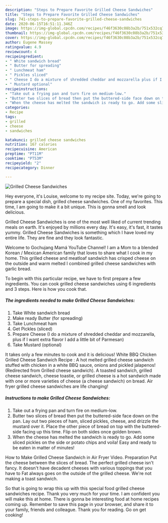 ```yaml
---
description: "Steps to Prepare Favorite Grilled Cheese Sandwiches"
title: "Steps to Prepare Favorite Grilled Cheese Sandwiches"
slug: 741-steps-to-prepare-favorite-grilled-cheese-sandwiches
date: 2020-06-15T16:51:11.346Z
image: https://img-global.cpcdn.com/recipes/f46f3630c08b3a2b/751x532cq70/grilled-cheese-sandwiches-recipe-main-photo.jpg
thumbnail: https://img-global.cpcdn.com/recipes/f46f3630c08b3a2b/751x532cq70/grilled-cheese-sandwiches-recipe-main-photo.jpg
cover: https://img-global.cpcdn.com/recipes/f46f3630c08b3a2b/751x532cq70/grilled-cheese-sandwiches-recipe-main-photo.jpg
author: Eugene Massey
ratingvalue: 4.9
reviewcount: 4
recipeingredient:
- " White sandwich bread"
- " Butter for spreading"
- " Lunchmeat ham"
- " Pickles sliced"
- " Cheese I do a mixture of shredded cheddar and mozzarella plus if I want extra flavor I add a little bit of Parmesan"
- " Mustard optional"
recipeinstructions:
- "Take out a frying pan and turn fire on medium-low."
- "Butter two slices of bread then put the buttered-side face down on the pan. Lay out two pieces of ham, sliced pickles, cheese, and drizzle the mustard over it. Place the other piece of bread on top with the buttered-side facing up this time. Flip on both sides once golden brown."
- "When the cheese has melted the sandwich is ready to go. Add some sliced pickles on the side or potato chips and voila! Easy and ready to be eaten in matter of minutes!"
categories:
- Recipe
tags:
- grilled
- cheese
- sandwiches

katakunci: grilled cheese sandwiches 
nutrition: 167 calories
recipecuisine: American
preptime: "PT11M"
cooktime: "PT53M"
recipeyield: "2"
recipecategory: Dinner

---
```



![Grilled Cheese Sandwiches](https://img-global.cpcdn.com/recipes/f46f3630c08b3a2b/751x532cq70/grilled-cheese-sandwiches-recipe-main-photo.jpg)

Hey everyone, it's Louise, welcome to my recipe site. Today, we're going to prepare a special dish, grilled cheese sandwiches. One of my favorites. This time, I am going to make it a bit unique. This is gonna smell and look delicious.

Grilled Cheese Sandwiches is one of the most well liked of current trending meals on earth. It's enjoyed by millions every day. It's easy, it's fast, it tastes yummy. Grilled Cheese Sandwiches is something which I have loved my entire life. They are fine and they look fantastic.

Welcome to Gochujang Mamá YouTube Channel! I am a Mom to a blended Korean / Mexican American family that loves to share what I cook in my home. This grilled cheese and meatloaf sandwich has crisped cheese on the outside and warm melted I combined grilled cheese sandwiches with garlic bread.


To begin with this particular recipe, we have to first prepare a few ingredients. You can cook grilled cheese sandwiches using 6 ingredients and 3 steps. Here is how you cook that.

<!--inarticleads1-->

##### The ingredients needed to make Grilled Cheese Sandwiches:

1. Take  White sandwich bread
1. Make ready  Butter (for spreading)
1. Take  Lunchmeat ham
1. Get  Pickles (sliced)
1. Prepare  Cheese (I do a mixture of shredded cheddar and mozzarella, plus if I want extra flavor I add a little bit of Parmesan)
1. Take  Mustard (optional)


It takes only a few minutes to cook and it is delicious! White BBQ Chicken Grilled Cheese Sandwich Recipe : A hot melted grilled cheese sandwich stuffed with chicken in a white BBQ sauce, onions and pickled jalapenos! (Redirected from Grilled cheese sandwich). A toasted sandwich, grilled cheese sandwich, cheese toastie, or grilled cheese is a hot sandwich made with one or more varieties of cheese (a cheese sandwich) on bread. Air fryer grilled cheese sandwiches are life changing! 

<!--inarticleads2-->

##### Instructions to make Grilled Cheese Sandwiches:

1. Take out a frying pan and turn fire on medium-low.
1. Butter two slices of bread then put the buttered-side face down on the pan. Lay out two pieces of ham, sliced pickles, cheese, and drizzle the mustard over it. Place the other piece of bread on top with the buttered-side facing up this time. Flip on both sides once golden brown.
1. When the cheese has melted the sandwich is ready to go. Add some sliced pickles on the side or potato chips and voila! Easy and ready to be eaten in matter of minutes!


How to Make Grilled Cheese Sandwich in Air Fryer Video. Preparation Put the cheese between the slices of bread. The perfect grilled cheese isn&#39;t fancy. It doesn&#39;t have decadent cheeses with various toppings that you have to Fat always goes on the outside of the grilled cheese. We&#39;re not making a toast sandwich. 

So that is going to wrap this up with this special food grilled cheese sandwiches recipe. Thank you very much for your time. I am confident you will make this at home. There is gonna be interesting food at home recipes coming up. Remember to save this page in your browser, and share it to your family, friends and colleague. Thank you for reading. Go on get cooking!
